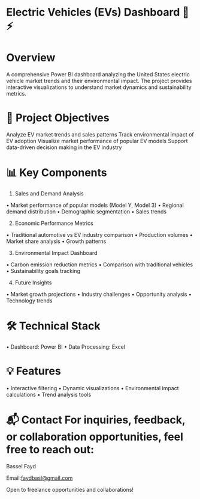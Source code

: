 # Electric Vehicles (EVs) Dashboard 🚗⚡
# Overview
A comprehensive Power BI dashboard analyzing the United States electric vehicle market trends and their environmental impact. The project provides interactive visualizations to understand market dynamics and sustainability metrics.

# 🎯 Project Objectives

Analyze EV market trends and sales patterns
Track environmental impact of EV adoption
Visualize market performance of popular EV models
Support data-driven decision making in the EV industry

# 📊 Key Components

1. Sales and Demand Analysis

• Market performance of popular models (Model Y, Model 3)
• Regional demand distribution
• Demographic segmentation
• Sales trends

2. Economic Performance Metrics

• Traditional automotive vs EV industry comparison
• Production volumes
• Market share analysis
• Growth patterns

3. Environmental Impact Dashboard

• Carbon emission reduction metrics
• Comparison with traditional vehicles
• Sustainability goals tracking

4. Future Insights

• Market growth projections
• Industry challenges
• Opportunity analysis
• Technology trends

# 🛠️ Technical Stack

• Dashboard: Power BI
• Data Processing: Excel


# 💡 Features

• Interactive filtering
• Dynamic visualizations
• Environmental impact calculations
• Trend analysis tools

# 📬 Contact For inquiries, feedback, or collaboration opportunities, feel free to reach out:

Bassel Fayd

Email:faydbasl@gmail.com

Open to freelance opportunities and collaborations!
